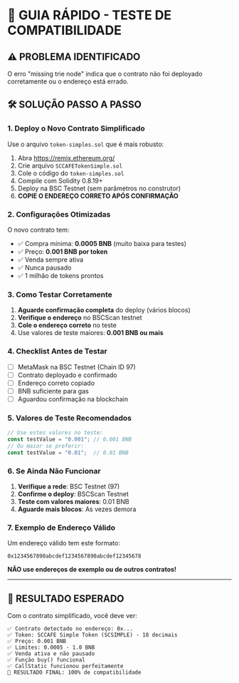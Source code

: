 # 🚀 GUIA RÁPIDO - TESTE DE COMPATIBILIDADE

## ⚠️ PROBLEMA IDENTIFICADO

O erro "missing trie node" indica que o contrato não foi deployado corretamente ou o endereço está errado.

## 🛠️ SOLUÇÃO PASSO A PASSO

### 1. **Deploy o Novo Contrato Simplificado**

Use o arquivo `token-simples.sol` que é mais robusto:

1. Abra <https://remix.ethereum.org/>
2. Crie arquivo `SCCAFETokenSimple.sol`
3. Cole o código do `token-simples.sol`
4. Compile com Solidity 0.8.19+
5. Deploy na BSC Testnet (sem parâmetros no construtor)
6. **COPIE O ENDEREÇO CORRETO APÓS CONFIRMAÇÃO**

### 2. **Configurações Otimizadas**

O novo contrato tem:

- ✅ Compra mínima: **0.0005 BNB** (muito baixa para testes)
- ✅ Preço: **0.001 BNB por token**
- ✅ Venda sempre ativa
- ✅ Nunca pausado
- ✅ 1 milhão de tokens prontos

### 3. **Como Testar Corretamente**

1. **Aguarde confirmação completa** do deploy (vários blocos)
2. **Verifique o endereço** no BSCScan testnet
3. **Cole o endereço correto** no teste
4. Use valores de teste maiores: **0.001 BNB ou mais**

### 4. **Checklist Antes de Testar**

- [ ] MetaMask na BSC Testnet (Chain ID 97)
- [ ] Contrato deployado e confirmado
- [ ] Endereço correto copiado
- [ ] BNB suficiente para gas
- [ ] Aguardou confirmação na blockchain

### 5. **Valores de Teste Recomendados**

```javascript
// Use estes valores no teste:
const testValue = "0.001"; // 0.001 BNB
// Ou maior se preferir:
const testValue = "0.01";  // 0.01 BNB
```

### 6. **Se Ainda Não Funcionar**

1. **Verifique a rede**: BSC Testnet (97)
2. **Confirme o deploy**: BSCScan Testnet
3. **Teste com valores maiores**: 0.01 BNB
4. **Aguarde mais blocos**: As vezes demora

### 7. **Exemplo de Endereço Válido**

Um endereço válido tem este formato:

```text
0x1234567890abcdef1234567890abcdef12345678
```

**NÃO use endereços de exemplo ou de outros contratos!**

---

## 🎯 RESULTADO ESPERADO

Com o contrato simplificado, você deve ver:

```text
✅ Contrato detectado no endereço: 0x...
✅ Token: SCCAFE Simple Token (SCSIMPLE) - 18 decimais
✅ Preço: 0.001 BNB
✅ Limites: 0.0005 - 1.0 BNB
✅ Venda ativa e não pausado
✅ Função buy() funcional
✅ CallStatic funcionou perfeitamente
🎯 RESULTADO FINAL: 100% de compatibilidade
```
